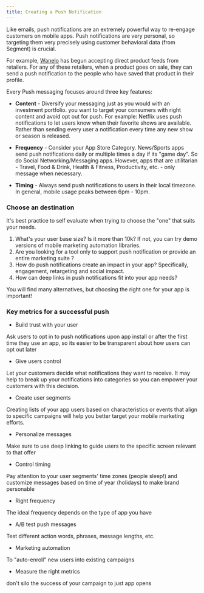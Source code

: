 ```yaml
---
title: Creating a Push Notification
---
```


Like emails, push notifications are an extremely powerful way to re-engage customers on mobile apps. Push notifications are very personal, so targeting them very precisely using customer behavioral data (from Segment) is crucial.

For example, [Wanelo](http://wanelo.com/?__hstc=222691652.f2c5ed50a3a9703ac3be5283918044ad.1436399176206.1436475066092.1436547653391.7&__hssc=222691652.2.1436547653391&__hsfp=368606253) has begun accepting direct product feeds from retailers. For any of these retailers, when a product goes on sale, they can send a push notification to the people who have saved that product in their profile.

Every Push messaging focuses around three key features:

- **Content** - Diversify your messaging just as you would with an investment portfolio. you want to target your consumers with right content and avoid opt out for push. For example: Netflix uses push notifications to let users know when their favorite shows are available. Rather than sending every user a notification every time any new show or season is released.

- **Frequency** - Consider your App Store Category. News/Sports apps send push notifications daily or multiple times a day if its "game day". So do Social Networking/Messaging apps. However, apps that are utilitarian - Travel, Food & Drink, Health & Fitness, Productivity, etc. - only message when necessary.

- **Timing** - Always send push notifications to users in their local timezone. In general, mobile usage peaks between 6pm - 10pm.


### Choose an destination

It's best practice to self evaluate when trying to choose the "one" that suits your needs.

1.  What's your user base size? Is it more than 10k? If not, you can try demo versions of mobile marketing automation libraries.
2.  Are you looking for a tool only to support push notification or provide an entire marketing suite ?
3.  How do push notifications create an impact in your app? Specifically, engagement, retargeting and social impact.
4.  How can deep links in push notifications fit into your app needs?

You will find many alternatives, but choosing the right one for your app is important!

### Key metrics for a successful push

*   Build trust with your user

Ask users to opt in to push notifications upon app install or after the first time they use an app, so its easier to be transparent about how users can opt out later

*   Give users control

Let your customers decide what notifications they want to receive. It may help to break up your notifications into categories so you can empower your customers with this decision.

*   Create user segments

Creating lists of your app users based on characteristics or events that align to specific campaigns will help you better target your mobile marketing efforts.

*   Personalize messages

Make sure to use deep linking to guide users to the specific screen relevant to that offer

*   Control timing

Pay attention to your user segments' time zones (people sleep!) and customize messages based on time of year (holidays) to make brand personable

*   Right frequency

The ideal frequency depends on the type of app you have

*   A/B test push messages

Test different action words, phrases, message lengths, etc.

*   Marketing automation

To "auto-enroll" new users into existing campaigns

*   Measure the right metrics

don't silo the success of your campaign to just app opens
